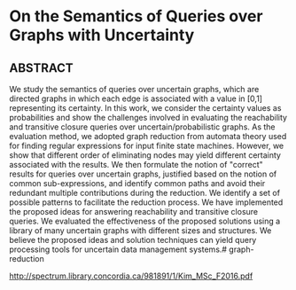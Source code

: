 # On the Semantics of Queries over Graphs with Uncertainty

## ABSTRACT

We study the semantics of queries over uncertain graphs, which are directed graphs in which each edge is associated with a value in [0,1] representing its certainty. In this work, we consider the certainty values as probabilities and show the challenges involved in evaluating the reachability and transitive closure queries over uncertain/probabilistic graphs. As the evaluation method, we adopted graph reduction from automata theory used for finding regular expressions for input finite state machines. However, we show that different order of eliminating nodes may yield different certainty associated with the results. We then formulate the notion of "correct" results for queries over uncertain graphs, justified based on the notion of common sub-expressions, and identify common paths and avoid their redundant multiple contributions during the reduction. We identify a set of possible patterns to facilitate the reduction process. We have implemented the proposed ideas for answering reachability and transitive closure queries. We evaluated the effectiveness of the proposed solutions using a library of many uncertain graphs with different sizes and structures. We believe the proposed ideas and solution techniques can yield query processing tools for uncertain data management systems.# graph-reduction

http://spectrum.library.concordia.ca/981891/1/Kim_MSc_F2016.pdf
